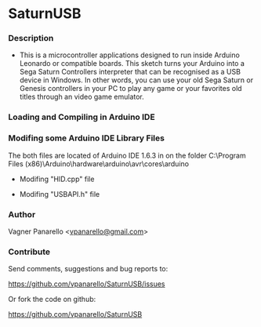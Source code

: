 SaturnUSB
==

### Description

* This is a microcontroller applications designed to run inside Arduino Leonardo or compatible boards. This sketch turns your Arduino into a Sega Saturn Controllers interpreter that can be recognised as a USB device in Windows. In other words, you can use your old Sega Saturn or Genesis controllers in your PC to play any game or your favorites old titles through an video game emulator.


### Loading and Compiling in Arduino IDE


### Modifing some Arduino IDE Library Files

The both files are located of Arduino IDE 1.6.3 in on the folder
C:\Program Files (x86)\Arduino\hardware\arduino\avr\cores\arduino
 
 * Modifing "HID.cpp" file
 
 * Modifing "USBAPI.h" file


### Author

Vagner Panarello <<vpanarello@gmail.com>>

### Contribute

Send comments, suggestions and bug reports to:

https://github.com/vpanarello/SaturnUSB/issues

Or fork the code on github:

https://github.com/vpanarello/SaturnUSB

